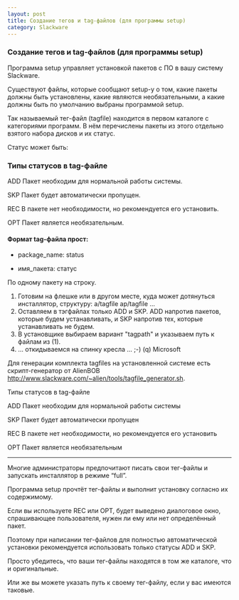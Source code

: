 ```yaml
---
layout: post
title: Создание тегов и tag-файлов (для программы setup)
category: Slackware
---
```


### Создание тегов и tag-файлов (для программы setup)

Программа setup управляет установкой пакетов с ПО в вашу систему Slackware. 

Существуют файлы, которые сообщают setup-у о том, какие пакеты должны быть установлены, какие являются необязательными, а какие должны быть по умолчанию выбраны программой setup.

Так называемый тег-файл (tagfile) находится в первом каталоге с категориями программ. В нём перечислены пакеты из этого отдельно взятого набора дисков и их статус. 

Статус может быть:

### Типы статусов в tag-файле

ADD	Пакет необходим для нормальной работы системы.

SKP	Пакет будет автоматически пропущен.

REC	В пакете нет необходимости, но рекомендуется его установить.

OPT	Пакет является необязательным.

#### Формат tag-файла прост:

- package_name: status

- имя_пакета: статус

По одному пакету на строку. 

1) Готовим на флешке или в другом месте, куда может дотянуться инсталлятор, структуру:
a/tagfile
ap/tagfile
...
2) Оставляем в тэгфайлах только ADD и SKP. ADD напротив пакетов, которые будем устанавливать, и SKP напротив тех, которые устанавливать не будем.
3) В установщике выбираем вариант "tagpath"
и указываем путь к файлам из (1).
4) ... откидываемся на спинку кресла ... ;-) (q) Microsoft

Для генерации комплекта tagfiles на установленной системе есть скрипт-генератор от AlienBOB http://www.slackware.com/~alien/tools/tagfile_generator.sh.

Типы статусов в tag-файле

ADD	Пакет необходим для нормальной работы системы

SKP	Пакет будет автоматически пропущен

REC	В пакете нет необходимости, но рекомендуется его установить

OPT	Пакет является необязательным

---

Многие администраторы предпочитают писать свои тег-файлы и запускать инсталлятор в режиме “full”. 

Программа setup прочтёт тег-файлы и выполнит установку согласно их содержимому. 

Если вы используете REC или OPT, будет выведено диалоговое окно, спрашивающее пользователя, нужен ли ему или нет определённый пакет.

Поэтому при написании тег-файлов для полностью автоматической установки рекомендуется использовать только статусы ADD и SKP.

Просто убедитесь, что ваши тег-файлы находятся в том же каталоге, что и оригинальные. 

Или же вы можете указать путь к своему тег-файлу, если у вас имеются таковые.
